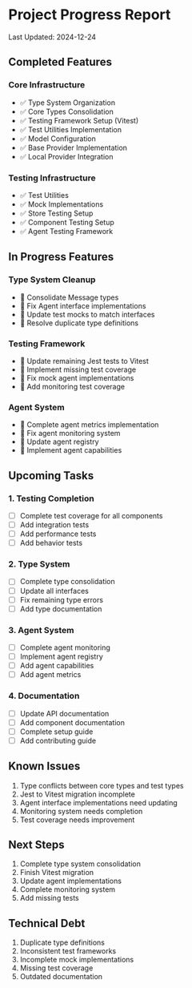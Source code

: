 # Project Progress Report
Last Updated: 2024-12-24

## Completed Features

### Core Infrastructure
- ✅ Type System Organization
- ✅ Core Types Consolidation
- ✅ Testing Framework Setup (Vitest)
- ✅ Test Utilities Implementation
- ✅ Model Configuration
- ✅ Base Provider Implementation
- ✅ Local Provider Integration

### Testing Infrastructure
- ✅ Test Utilities
- ✅ Mock Implementations
- ✅ Store Testing Setup
- ✅ Component Testing Setup
- ✅ Agent Testing Framework

## In Progress Features

### Type System Cleanup
- 🔄 Consolidate Message types
- 🔄 Fix Agent interface implementations
- 🔄 Update test mocks to match interfaces
- 🔄 Resolve duplicate type definitions

### Testing Framework
- 🔄 Update remaining Jest tests to Vitest
- 🔄 Implement missing test coverage
- 🔄 Fix mock agent implementations
- 🔄 Add monitoring test coverage

### Agent System
- 🔄 Complete agent metrics implementation
- 🔄 Fix agent monitoring system
- 🔄 Update agent registry
- 🔄 Implement agent capabilities

## Upcoming Tasks

### 1. Testing Completion
- [ ] Complete test coverage for all components
- [ ] Add integration tests
- [ ] Add performance tests
- [ ] Add behavior tests

### 2. Type System
- [ ] Complete type consolidation
- [ ] Update all interfaces
- [ ] Fix remaining type errors
- [ ] Add type documentation

### 3. Agent System
- [ ] Complete agent monitoring
- [ ] Implement agent registry
- [ ] Add agent capabilities
- [ ] Add agent metrics

### 4. Documentation
- [ ] Update API documentation
- [ ] Add component documentation
- [ ] Complete setup guide
- [ ] Add contributing guide

## Known Issues
1. Type conflicts between core types and test types
2. Jest to Vitest migration incomplete
3. Agent interface implementations need updating
4. Monitoring system needs completion
5. Test coverage needs improvement

## Next Steps
1. Complete type system consolidation
2. Finish Vitest migration
3. Update agent implementations
4. Complete monitoring system
5. Add missing tests

## Technical Debt
1. Duplicate type definitions
2. Inconsistent test frameworks
3. Incomplete mock implementations
4. Missing test coverage
5. Outdated documentation
